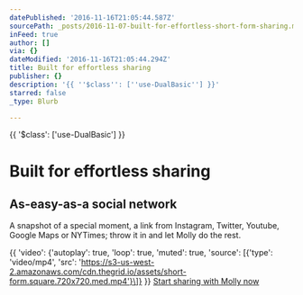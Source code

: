 ```yaml
---
datePublished: '2016-11-16T21:05:44.587Z'
sourcePath: _posts/2016-11-07-built-for-effortless-short-form-sharing.md
inFeed: true
author: []
via: {}
dateModified: '2016-11-16T21:05:44.294Z'
title: Built for effortless sharing
publisher: {}
description: '{{ ''$class'': [''use-DualBasic''] }}'
starred: false
_type: Blurb

---
```

{{ '$class': \['use-DualBasic'\] }}

# Built for effortless sharing

## As-easy-as-a social network

A snapshot of a special moment, a link from Instagram, Twitter, Youtube, Google Maps or NYTimes; throw it in and let Molly do the rest.

{{ 'video': {'autoplay': true, 'loop': true, 'muted': true, 'source': \[{'type': 'video/mp4', 'src': 'https://s3-us-west-2.amazonaws.com/cdn.thegrid.io/assets/short-form.square.720x720.med.mp4'}\]} }}
[Start sharing with Molly now][0]

[0]: https://plans.thegrid.io/